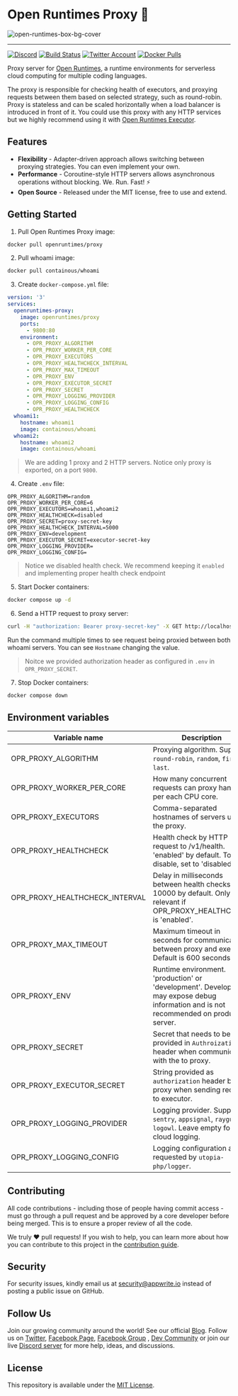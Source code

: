 # Open Runtimes Proxy 🚦

![open-runtimes-box-bg-cover](https://user-images.githubusercontent.com/1297371/151676246-0e18f694-dfd7-4bab-b64b-f590fec76ef1.png)

---

[![Discord](https://img.shields.io/discord/937092945713172480?label=discord&style=flat-square)](https://discord.gg/mkZcevnxuf)
[![Build Status](https://github.com/open-runtimes/proxy/actions/workflows/tests.yml/badge.svg)](https://github.com/open-runtimes/proxy/actions/workflows/tests.yml)
[![Twitter Account](https://img.shields.io/twitter/follow/appwrite?color=00acee&label=twitter&style=flat-square)](https://twitter.com/appwrite)
[![Docker Pulls](https://img.shields.io/docker/pulls/openruntimes/proxy?color=f02e65&style=flat-square)](https://hub.docker.com/r/openruntimes/proxy)

Proxy server for [Open Runtimes](https://github.com/open-runtimes/open-runtimes), a runtime environments for serverless cloud computing for multiple coding languages.

The proxy is responsible for checking health of executors, and proxying requests between them based on selected strategy, such as round-robin. Proxy is stateless and can be scaled horizontally when a load balancer is introduced in front of it. You could use this proxy with any HTTP services but we highly recommend using it with [Open Runtimes Executor](https://github.com/open-runtimes/executor).

## Features

* **Flexibility** - Adapter-driven approach allows switching between proxying strategies. You can even implement your own.
* **Performance** - Coroutine-style HTTP servers allows asynchronous operations without blocking. We. Run. Fast! ⚡
* **Open Source** - Released under the MIT license, free to use and extend.

## Getting Started

1. Pull Open Runtimes Proxy image:

```bash
docker pull openruntimes/proxy
```

2. Pull whoami image:

```bash
docker pull containous/whoami
```

3. Create `docker-compose.yml` file:

```yml
version: '3'
services:
  openruntimes-proxy:
    image: openruntimes/proxy
    ports:
      - 9800:80
    environment:
      - OPR_PROXY_ALGORITHM
      - OPR_PROXY_WORKER_PER_CORE
      - OPR_PROXY_EXECUTORS
      - OPR_PROXY_HEALTHCHECK_INTERVAL
      - OPR_PROXY_MAX_TIMEOUT
      - OPR_PROXY_ENV
      - OPR_PROXY_EXECUTOR_SECRET
      - OPR_PROXY_SECRET
      - OPR_PROXY_LOGGING_PROVIDER
      - OPR_PROXY_LOGGING_CONFIG
      - OPR_PROXY_HEALTHCHECK
  whoami1:
    hostname: whoami1
    image: containous/whoami
  whoami2:
    hostname: whoami2
    image: containous/whoami
```

> We are adding 1 proxy and 2 HTTP servers. Notice only proxy is exported, on a port `9800`.

4. Create `.env` file:

```
OPR_PROXY_ALGORITHM=random
OPR_PROXY_WORKER_PER_CORE=6
OPR_PROXY_EXECUTORS=whoami1,whoami2
OPR_PROXY_HEALTHCHECK=disabled
OPR_PROXY_SECRET=proxy-secret-key
OPR_PROXY_HEALTHCHECK_INTERVAL=5000
OPR_PROXY_ENV=development
OPR_PROXY_EXECUTOR_SECRET=executor-secret-key
OPR_PROXY_LOGGING_PROVIDER=
OPR_PROXY_LOGGING_CONFIG=
```

> Notice we disabled health check. We recommend keeping it `enabled` and implementing proper health check endpoint

5. Start Docker containers:

```bash
docker compose up -d
```

6. Send a HTTP request to proxy server:

```bash
curl -H "authorization: Bearer proxy-secret-key" -X GET http://localhost:9800/
```

Run the command multiple times to see request being proxied between both whoami servers. You can see `Hostname` changing the value.

> Noitce we provided authorization header as configured in `.env` in `OPR_PROXY_SECRET`.

7. Stop Docker containers:

```bash
docker compose down
```

## Environment variables

| Variable name                            | Description                                                                                                                     |
|------------------------------------------|---------------------------------------------------------------------------------------------------------------------------------|
| OPR_PROXY_ALGORITHM            | Proxying algorithm. Supports `round-robin`, `random`, `first`, `last`.                                                                    |
| OPR_PROXY_WORKER_PER_CORE      | How many concurrent requests can proxy handle per each CPU core.                                                                          |
| OPR_PROXY_EXECUTORS            | Comma-separated hostnames of servers under the proxy.                                                                                     |
| OPR_PROXY_HEALTHCHECK          | Health check by HTTP request to /v1/health. 'enabled' by default. To disable, set to 'disabled'.                                          |
| OPR_PROXY_HEALTHCHECK_INTERVAL | Delay in milliseconds between health checks. 10000 by default. Only relevant if OPR_PROXY_HEALTHCHECK is 'enabled'.                       |
| OPR_PROXY_MAX_TIMEOUT | Maximum timeout in seconds for communication between proxy and executor. Default is 600 seconds.                       |
| OPR_PROXY_ENV                  | Runtime environment. 'production' or 'development'. Development may expose debug information and is not recommended on production server. |
| OPR_PROXY_SECRET               | Secret that needs to be provided in `Authroization` header when communicating with the to proxy.                                          |
| OPR_PROXY_EXECUTOR_SECRET      | String provided as `authorization` header by proxy when sending request to executor.                                                      |
| OPR_PROXY_LOGGING_PROVIDER     | Logging provider. Supports `sentry`, `appsignal`, `raygun`, `logowl`. Leave empty for no cloud logging.                                   |
| OPR_PROXY_LOGGING_CONFIG       | Logging configuration as requested by `utopia-php/logger`.                                                                                |

## Contributing

All code contributions - including those of people having commit access - must go through a pull request and be approved by a core developer before being merged. This is to ensure a proper review of all the code.

We truly ❤️ pull requests! If you wish to help, you can learn more about how you can contribute to this project in the [contribution guide](CONTRIBUTING.md).

## Security

For security issues, kindly email us at [security@appwrite.io](mailto:security@appwrite.io) instead of posting a public issue on GitHub.

## Follow Us

Join our growing community around the world! See our official [Blog](https://medium.com/appwrite-io). Follow us on [Twitter](https://twitter.com/appwrite), [Facebook Page](https://www.facebook.com/appwrite.io), [Facebook Group](https://www.facebook.com/groups/appwrite.developers/) , [Dev Community](https://dev.to/appwrite) or join our live [Discord server](https://discord.gg/mkZcevnxuf) for more help, ideas, and discussions.

## License

This repository is available under the [MIT License](./LICENSE).
